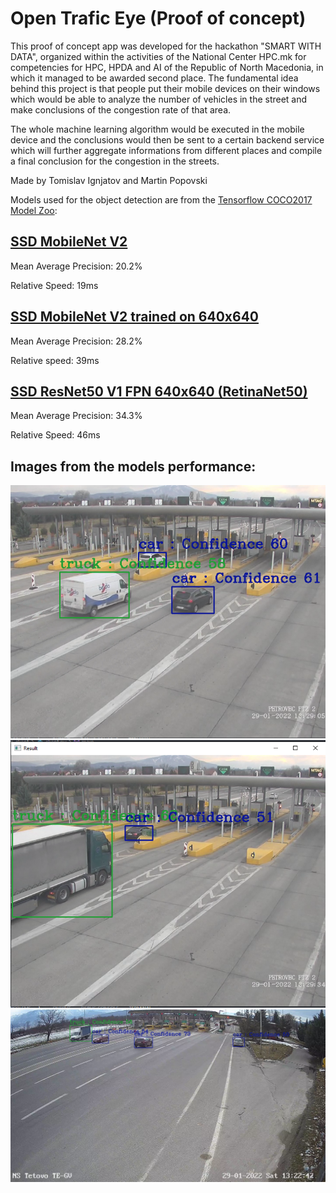 # Open Trafic Eye (Proof of concept)

This proof of concept app was developed for the hackathon "SMART WITH DATA", organized within the activities of the National Center HPC.mk for competencies for HPC, HPDA and AI of the Republic of North Macedonia, in which it managed to be awarded second place. The fundamental idea behind this project is that people put their mobile devices on their windows which would be able to analyze the number of vehicles in the street and make conclusions of the congestion rate of that area.

The whole machine learning algorithm would be executed in the mobile device and the conclusions would then be sent to a certain backend service which will further aggregate informations from different places and compile a final conclusion for the congestion in the streets.

Made by Tomislav Ignjatov and Martin Popovski

Models used for the object detection are from the [Tensorflow COCO2017 Model Zoo](https://github.com/tensorflow/models/blob/master/research/object_detection/g3doc/tf2_detection_zoo.md):

## [SSD MobileNet V2](http://download.tensorflow.org/models/object_detection/tf2/20200711/ssd_mobilenet_v2_320x320_coco17_tpu-8.tar.gz)
Mean Average Precision: 20.2%

Relative Speed: 19ms


## [SSD MobileNet V2 trained on 640x640](http://download.tensorflow.org/models/object_detection/tf2/20200711/ssd_mobilenet_v2_fpnlite_640x640_coco17_tpu-8.tar.gz)
Mean Average Precision: 28.2%

Relative speed: 39ms


## [SSD ResNet50 V1 FPN 640x640 (RetinaNet50)](http://download.tensorflow.org/models/object_detection/tf2/20200711/ssd_resnet50_v1_fpn_640x640_coco17_tpu-8.tar.gz)
Mean Average Precision: 34.3%

Relative Speed: 46ms

## Images from the models performance:

![Paytool Petrovec](https://github.com/opentrafficeye/ote-client-poc/blob/main/petrovec_patarina.png)
![Paytool Petrovec 2](https://github.com/opentrafficeye/ote-client-poc/blob/main/petrovec_patarina_pt2.png)
![Paytool Tetovo](https://github.com/opentrafficeye/ote-client-poc/blob/main/tetovo_patarina.png)



